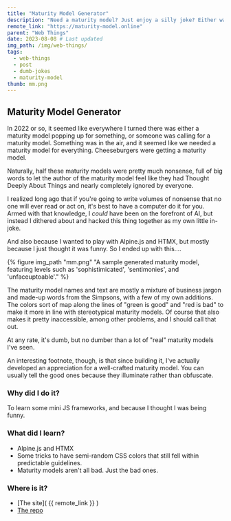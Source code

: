 ```yaml
---
title: "Maturity Model Generator"
description: "Need a maturity model? Just enjoy a silly joke? Either way, we've got you covered."
remote_link: "https://maturity-model.online"
parent: "Web Things"
date: 2023-08-08 # Last updated
img_path: /img/web-things/
tags:
  - web-things
  - post
  - dumb-jokes
  - maturity-model
thumb: mm.png
---
```


## Maturity Model Generator

In 2022 or so, it seemed like everywhere I turned there was either a maturity model popping up for something, or someone was calling for a maturity model. Something was in the air, and it seemed like we needed a maturity model for everything. Cheeseburgers were getting a maturity model.

Naturally, half these maturity models were pretty much nonsense, full of big words to let the author of the maturity model feel like they had Thought Deeply About Things and nearly completely ignored by everyone.

I realized long ago that if you're going to write volumes of nonsense that no one will ever read or act on, it's best to have a computer do it for you. Armed with that knowledge, I _could_ have been on the forefront of AI, but instead I dithered about and hacked this thing together as my own little in-joke.

And also because I wanted to play with Alpine.js and HTMX, but mostly because I just thought it was funny. So I ended up with this....

  {% figure img_path "mm.png" "A sample generated maturity model, featuring levels such as 'sophistimicated', 'sentimonies', and 'unfaceuptoable'." %}


The maturity model names and text are mostly a mixture of business jargon and made-up words from the Simpsons, with a few of my own additions. The colors sort of map along the lines of "green is good" and "red is bad" to make it more in line with stereotypical maturity models. Of course that also makes it pretty inaccessible, among other problems, and I should call that out.

At any rate, it's dumb, but no dumber than a lot of "real" maturity models I've seen.

An interesting footnote, though, is that since building it, I've actually developed an appreciation for a well-crafted maturity model. You can usually tell the good ones because they illuminate rather than obfuscate.

### Why did I do it?

To learn some mini JS frameworks, and because I thought I was being funny.

### What did I learn?
- Alpine.js and HTMX
- Some tricks to have semi-random CSS colors that still fell within predictable guidelines. 
- Maturity models aren't all bad. Just the bad ones.

### Where is it?


- [The site]( {{ remote_link }} )
- [The repo](https://github.com/tBaxter/mm_gen)
